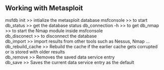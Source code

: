 ## Working with Metasploit  

msfdb init  >> intialize the metasploit database
msfconsole  >> to start 
db_status  >> get the database status
db_connection -h  >> to get 
db_nmap  >> to start the Nmap module inside msfconsole  
db_disconect  >> to disconnect the database  
db_import  >> import results from other tools such as Nessus, Nmap ...   
db_rebuild_cache  >> Rebuild the cache if the earlier cache gets corrupted or is stored with older results  
db_remove  >> Removes the saved data service entry  
db_save  >> Saves the current data service entry as the default  